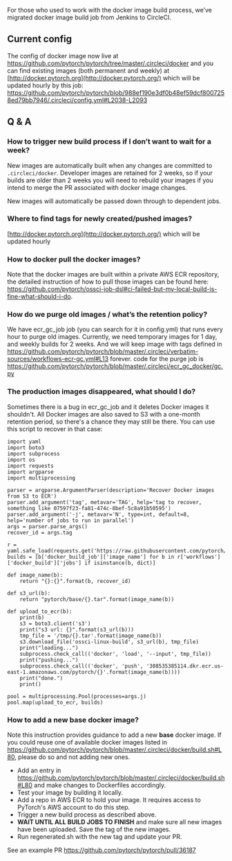 For those who used to work with the docker image build process, we’ve migrated docker image build job from Jenkins to CircleCI. 

## Current config

The config of docker image now live at https://github.com/pytorch/pytorch/tree/master/.circleci/docker 
and you can find existing images (both permanent and weekly) at [http://docker.pytorch.org](http://docker.pytorch.org/) which will be updated hourly by this job: https://github.com/pytorch/pytorch/blob/988ef190e3df0b48ef59dcf8007258ed79bb7946/.circleci/config.yml#L2038-L2093


## Q & A

### How to trigger new build process if I don’t want to wait for a week?

New images are automatically built when any changes are committed to `.circleci/docker`. Developer images are retained for 2 weeks, so if your builds are older than 2 weeks you will need to rebuild your images if you intend to merge the PR associated with docker image changes.

New images will automatically be passed down through to dependent jobs.

### Where to find tags for newly created/pushed images?

[http://docker.pytorch.org](http://docker.pytorch.org/) which will be updated hourly

### How to docker pull the docker images?
Note that the docker images are built within a private AWS ECR repository, the detailed instruction of how to pull those images can be found here: https://github.com/pytorch/ossci-job-dsl#ci-failed-but-my-local-build-is-fine-what-should-i-do.


### How do we purge old images / what’s the retention policy?

We have ecr_gc_job job (you can search for it in config.yml) that runs every hour to purge old images. Currently, we need temporary images for 1 day, and weekly builds for 2 weeks. And we will keep image with tags defined in https://github.com/pytorch/pytorch/blob/master/.circleci/verbatim-sources/workflows-ecr-gc.yml#L13 forever. 
code for the purge job is https://github.com/pytorch/pytorch/blob/master/.circleci/ecr_gc_docker/gc.py 

### The production images disappeared, what should I do?

Sometimes there is a bug in ecr_gc_job and it deletes Docker images it shouldn't. All Docker images are also saved to S3 with a one-month retention period, so there's a chance they may still be there.  You can use this script to recover in that case:

```
import yaml
import boto3
import subprocess
import os
import requests
import argparse
import multiprocessing

parser = argparse.ArgumentParser(description='Recover Docker images from S3 to ECR')
parser.add_argument('tag', metavar='TAG', help='tag to recover, something like 07597f23-fa81-474c-8bef-5c8a91b50595')
parser.add_argument('-j', metavar='N', type=int, default=8, help='number of jobs to run in parallel')
args = parser.parse_args()
recover_id = args.tag

r = yaml.safe_load(requests.get('https://raw.githubusercontent.com/pytorch/pytorch/master/.circleci/config.yml').text)
builds = [b['docker_build_job']['image_name'] for b in r['workflows']['docker_build']['jobs'] if isinstance(b, dict)]

def image_name(b):
    return "{}:{}".format(b, recover_id)

def s3_url(b):
    return "pytorch/base/{}.tar".format(image_name(b))

def upload_to_ecr(b):
    print(b)
    s3 = boto3.client('s3')
    print("s3 url: {}".format(s3_url(b)))
    tmp_file = '/tmp/{}.tar'.format(image_name(b))
    s3.download_file('ossci-linux-build', s3_url(b), tmp_file)
    print("loading...")
    subprocess.check_call(('docker', 'load', '--input', tmp_file))
    print("pushing...")
    subprocess.check_call(('docker', 'push', '308535385114.dkr.ecr.us-east-1.amazonaws.com/pytorch/{}'.format(image_name(b))))
    print("done.")
    print()

pool = multiprocessing.Pool(processes=args.j)
pool.map(upload_to_ecr, builds)
```

### How to add a new base docker image? 
Note this instruction provides guidance to add a new **base** docker image. If you could reuse one of available docker images listed in https://github.com/pytorch/pytorch/blob/master/.circleci/docker/build.sh#L80, please do so and not adding new ones.

- Add an entry in https://github.com/pytorch/pytorch/blob/master/.circleci/docker/build.sh#L80 and make changes to Dockerfiles accordingly. 
- Test your image by building it locally.
- Add a repo in AWS ECR to hold your image. It requires access to PyTorch's AWS account to do this step.
- Trigger a new build process as described above.
- **WAIT UNTIL ALL BUILD JOBS TO FINISH** and make sure all new images have been uploaded. Save the tag of the new images.
- Run regenerated.sh with the new tag and update your PR.

See an example PR https://github.com/pytorch/pytorch/pull/36187

